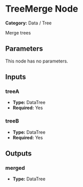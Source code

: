 
# TreeMerge Node

**Category:** Data / Tree

Merge trees

## Parameters

This node has no parameters.

## Inputs


### treeA
- **Type:** DataTree
- **Required:** Yes



### treeB
- **Type:** DataTree
- **Required:** Yes



## Outputs


### merged
- **Type:** DataTree




